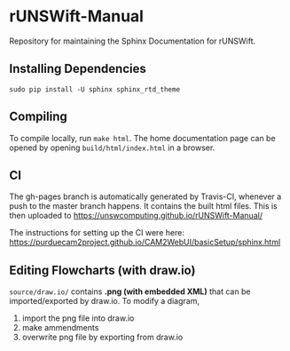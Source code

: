 # rUNSWift-Manual

Repository for maintaining the Sphinx Documentation for rUNSWift.

## Installing Dependencies
`sudo pip install -U sphinx sphinx_rtd_theme`

## Compiling
To compile locally, run `make html`. 
The home documentation page can be opened by opening `build/html/index.html` in a browser.


## CI
The gh-pages branch is automatically generated by Travis-CI, whenever a push to the master branch happens. It contains the built html files.
This is then uploaded to https://unswcomputing.github.io/rUNSWift-Manual/

The instructions for setting up the CI were here:
https://purduecam2project.github.io/CAM2WebUI/basicSetup/sphinx.html


## Editing Flowcharts (with draw.io)
`source/draw.io/` contains **.png (with embedded XML)** that can be imported/exported by draw.io.
To modify a diagram, 
1. import the png file into draw.io
2. make ammendments
3. overwrite png file by exporting from draw.io

